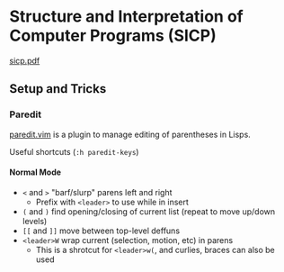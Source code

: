 # Structure and Interpretation of Computer Programs (SICP)

[sicp.pdf](https://web.mit.edu/alexmv/6.037/sicp.pdf)

## Setup and Tricks

### Paredit

[paredit.vim](https://github.com/vim-scripts/paredit.vim) is a plugin to manage
editing of parentheses in Lisps.

Useful shortcuts (`:h paredit-keys`)

#### Normal Mode

- `<` and `>` "barf/slurp" parens left and right
  - Prefix with `<leader>` to use while in insert
- `(` and `)` find opening/closing of current list (repeat to move up/down levels)
- `[[` and `]]` move between top-level deffuns
- `<leader>W` wrap current (selection, motion, etc) in parens
  - This is a shrotcut for `<leader>w(`, and curlies, braces can also be used
